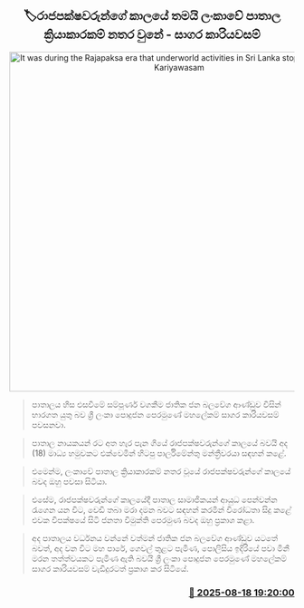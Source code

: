 <p align='center'><b><h2 align='center' title='It was during the Rajapaksa era that underworld activities in Sri Lanka stopped - Sagara Kariyawasam'>🏷රාජපක්ෂවරුන්ගේ කාලයේ තමයි ලංකාවේ පාතාල ක්‍රියාකාරකම් නතර වුනේ - සාගර කාරියවසම්</h2></b></p>
<p align='center'><img src='https://helakuru.sgp1.cdn.digitaloceanspaces.com/esana/images/lib/sagara-kariyawasam-media-2025.jpg' width='600' alt='It was during the Rajapaksa era that underworld activities in Sri Lanka stopped - Sagara Kariyawasam'></p>

> පාතාලය හිස එසවීමේ සම්පූර්ණ වගකීම ජාතික ජන බලවේග ආණ්ඩුව විසින් භාරගත යුතු බව ශ්‍රී ලංකා පොදුජන පෙරමුණේ මහලේකම් සාගර කාරියවසම් පවසනවා.

> පාතාල නායකයන් රට අත හැර පැන ගියේ රාජපක්ෂවරුන්ගේ කාලයේ බවයි අද (18) මාධ්‍ය හමුවකට එක්වෙමින් හිටපු පාර්ලිමේන්තු මන්ත්‍රීවරයා සඳහන් කළේ.

> එමෙන්ම, ලංකාවේ පාතාල ක්‍රියාකාරකම් නතර වූයේ රාජපක්ෂවරුන්ගේ කාලයේ බවද ඔහු පවසා සි‍ටියා.

> එසේම, රාජපක්ෂවරුන්ගේ කාලයේදී පාතාල සාමාජිකයන් ආයුධ පෙන්වන්න රැගෙන යන විට, වෙඩි තබා මරා දමන බවට සඳහන් කරමින් විරෝධතා සිදු කළේ එවක විපක්ෂයේ සිටි ජනතා විමුක්ති පෙරමුණ බවද ඔහු ප්‍රකාශ කළා.

> අද පාතාලය වර්ධනය වන්නේ වත්මන් ජාතික ජන බලවේග ආණ්ඩුව යටතේ බවත්, අද වන විට මහ පාරේ, ගෙවල් තුළට පැමිණ, පොලිසිය ඉදිරියේ පවා මිනී මරන තත්ත්වයකට පැමිණ ඇති බවයි ශ්‍රී ලංකා පොදුජන පෙරමුණේ මහලේකම් සාගර කාරියවසම් වැඩිදුරටත් ප්‍රකාශ කර සිටියේ.



<h3 align='right'><a href='https://www.helakuru.lk/esana/p/112791/'>📅 2025-08-18 19:20:00</a></h3>
